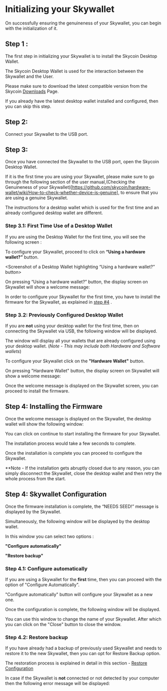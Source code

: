 # Initializing your Skywallet

On successfully ensuring the genuineness of your Skywallet, you can begin with the initialization of it.

## Step 1 :

The first step in initializing your Skywallet is to install the Skycoin Desktop Wallet.

The Skycoin Desktop Wallet is used for the interaction between the Skywallet and the User.

Please make sure to download the latest compatible version from the Skycoin [Downloads](https://www.skycoin.net/downloads/) Page.

<If you are a Linux user then please make sure to run this script>

If you already have the latest desktop wallet installed and configured, then you can skip this step.

## Step 2:

Connect your Skywallet to the USB port.

## Step 3:

Once you have connected the Skywallet to the USB port, open the Skycoin Desktop Wallet.

If it is the first time you are using your Skywallet, please make sure to go through the following section of the user manual,(Checking the Genuineness of your Skywallet)[https://github.com/skycoin/hardware-wallet/wiki/How-to-check-whether-device-is-genuine], to ensure that you are using a genuine Skywallet.

The instructions for a desktop wallet which is used for the first time and an already configured desktop wallet are different.

### Step 3.1: First Time Use of a Desktop Wallet

If you are using the Desktop Wallet for the first time, you will see the following screen :

<Screenshot of a Desktop Wallet which is used for the first time>

To configure your Skywallet, proceed to click on **“Using a hardware wallet?”** button.

<Screenshot of a Desktop Wallet highlighting “Using a hardware wallet?” button>

On pressing “Using a hardware wallet?” button, the display screen on Skywallet will show a welcome message:

<Reusing the Picture showing the Skywallet display with the welcome message>

In order to configure your Skywallet for the first time, you have to install the firmware for the Skywallet, as explained in [step #4](#Step_4) .

### Step 3.2: Previously Configured Desktop Wallet

If you are **not** using your desktop wallet for the first time, then on connecting the Skywallet via USB, the following window will be displayed.

<Screenshot of a previously configured desktop wallet with other wallets as well>

The window will display all your wallets that are already configured using your desktop wallet. (*Note - This may include both Hardware and Software wallets*)

To configure your Skywallet click on the **"Hardware Wallet"** button.

<Screenshot highlighting the Hardware wallet button along with the context>

On pressing "Hardware Wallet" button, the display screen on Skywallet will show a welcome message:

<Reusing the Picture showing the Skywallet display with the welcome message>

Once the welcome message is displayed on the Skywallet screen, you can proceed to install the firmware.

## <a name="Step_4"> </a> Step 4: Installing the Firmware

Once the welcome message is displayed on the Skywallet, the desktop wallet will show the following window:

<Screenshot of the desktop wallet showing the message about the installation of the Firmware>

You can click on continue to start installing the firmware for your Skywallet.

The installation process would take a few seconds to complete. 

Once the installation is complete you can proceed to configure the Skywallet.

**Note - If the installation gets abruptly closed due to any reason, you can simply disconnect the Skywallet, close the desktop wallet and then retry the whole process from the start.

## Step 4: Skywallet Configuration

Once the firmware installation is complete, the “NEEDS SEED!” message is displayed by the Skywallet.

<Reusing the picture of the Skywallet display showing the message Needs seed>

Simultaneously, the following window will be displayed by the desktop wallet.

<Screenshot of Desktop wallet displaying the message of detecting an unconfigured hardware wallet>

In this window you can select two options :

**"Configure automatically"**

**"Restore backup"**

### Step 4.1: Configure automatically

If you are using a Skywallet for the **first** time, then you can proceed with the option of "Configure Automatically".

"Configure automatically" button will configure your Skywallet as a new one.

Once the configuration is complete, the following window will be displayed.

<Screenshot of the configuration process completion>

You can use this window to change the name of your Skywallet. After which you can click on the "Close" button to close the window.

<Screenshot of a changed Skywallet name>

### Step 4.2: Restore backup

If you have already had a backup of previously used Skywallet and needs to restore it to the new Skywallet, then you can opt for Restore Backup option.

The restoration process is explained in detail in this section - [Restore Configuration](https://github.com/skycoin/hardware-wallet/wiki/Restore-configuration)

In case if the Skywallet is **not** connected or not detected by your computer then the following error message will be displayed:

<Screenshot of the error message showing no Skywallet detected.>
